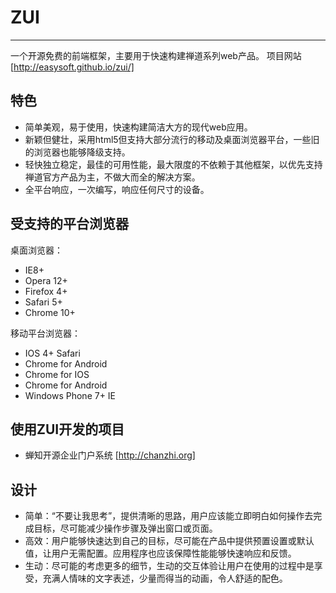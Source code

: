 # ZUI #

----------
一个开源免费的前端框架，主要用于快速构建禅道系列web产品。
项目网站 [http://easysoft.github.io/zui/]


## 特色 ##

- 简单美观，易于使用，快速构建简洁大方的现代web应用。
- 新颖但健壮，采用html5但支持大部分流行的移动及桌面浏览器平台，一些旧的浏览器也能够降级支持。
- 轻快独立稳定，最佳的可用性能，最大限度的不依赖于其他框架，以优先支持禅道官方产品为主，不做大而全的解决方案。
- 全平台响应，一次编写，响应任何尺寸的设备。


## 受支持的平台浏览器 ##

桌面浏览器：

- IE8+
- Opera 12+
- Firefox 4+
- Safari 5+
- Chrome 10+

移动平台浏览器：

- IOS 4+ Safari
- Chrome for Android
- Chrome for IOS
- Chrome for Android
- Windows Phone 7+ IE


## 使用ZUI开发的项目

- 蝉知开源企业门户系统 [http://chanzhi.org]


## 设计 ##

- 简单：“不要让我思考”，提供清晰的思路，用户应该能立即明白如何操作去完成目标，尽可能减少操作步骤及弹出窗口或页面。
- 高效：用户能够快速达到自己的目标，尽可能在产品中提供预置设置或默认值，让用户无需配置。应用程序也应该保障性能能够快速响应和反馈。
- 生动：尽可能的考虑更多的细节，生动的交互体验让用户在使用的过程中是享受，充满人情味的文字表述，少量而得当的动画，令人舒适的配色。
